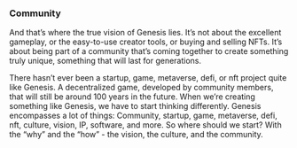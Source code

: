 <h3>Community</h3>
<p>And that’s where the true vision of Genesis lies. It’s not about the excellent gameplay, or the easy-to-use creator tools, or buying and selling NFTs. It’s about being part of a community that’s coming together to create something truly unique, something that will last for generations.</p>
<p>There hasn’t ever been a startup, game, metaverse, defi, or nft project quite like Genesis. A decentralized game, developed by community members, that will still be around 100 years in the future. When we’re creating something like Genesis, we have to start thinking differently. Genesis encompasses a lot of things: Community, startup, game, metaverse, defi, nft, culture, vision, IP, software, and more. So where should we start? With the “why” and the “how” - the vision, the culture, and the community.</p>
